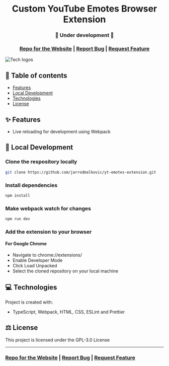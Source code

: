 <h1 align="center">Custom YouTube Emotes Browser Extension</h1>

<h3 align="center">🚧 Under development 🚧</h3>

<h3 align="center">
  <a href="https://github.com/jarrodmalkovic/yt-emotes-website">Repo for the Website</a> |
  <a href="https://github.com/jarrodmalkovic/yt-emotes-extension/issues">Report Bug</a> |
  <a href="https://github.com/jarrodmalkovic/yt-emotes-extension/issues">Request Feature</a> 
</h3>

![Tech logos](https://i.ibb.co/Svzq5n0/tech-info-yt-emotes-extension.png)

## 📝 Table of contents

- [Features](#-features)
- [Local Development](#-local-development)
- [Technologies](#-technologies)
- [License](#-license)

## ✨ Features

- Live reloading for development using Webpack

## 🚀 Local Development


### Clone the respository locally

```bash
git clone https://github.com/jarrodmalkovic/yt-emotes-extension.git
```

### Install dependencies


```bash
npm install
```

### Make webpack watch for changes

```bash
npm run dev
```

### Add the extension to your browser
#### For Google Chrome
- Navigate to chrome://extensions/ 
- Enable Developer Mode
- Click Load Unpacked
- Select the cloned repository on your local machine

## 💻 Technologies

Project is created with:

- TypeScript, Webpack, HTML, CSS, ESLint and Prettier

## ⚖️ License

This project is licensed under the GPL-3.0 License


<hr>

<h3>
  <a href="https://github.com/jarrodmalkovic/yt-emotes-website">Repo for the Website</a> |
  <a href="https://github.com/jarrodmalkovic/yt-emotes-extension/issues">Report Bug</a> |
  <a href="https://github.com/jarrodmalkovic/yt-emotes-extension/issues">Request Feature</a> 
</h3>
